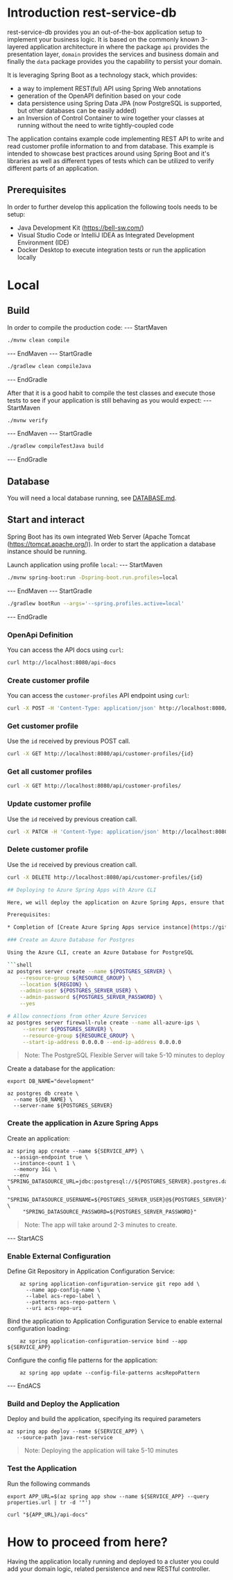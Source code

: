 # Introduction rest-service-db

rest-service-db provides you an out-of-the-box application setup to implement your business logic. It is based on the
commonly known 3-layered application architecture in where the package `api` provides the presentation layer, `domain` provides 
the services and business domain and finally the `data` package provides you the capability to persist your domain.

It is leveraging Spring Boot as a technology stack, which provides:
- a way to implement REST(ful) API using Spring Web annotations
- generation of the OpenAPI definition based on your code
- data persistence using Spring Data JPA (now PostgreSQL is supported, but other databases can be easily added)
- an Inversion of Control Container to wire together your classes at running without the need to write tightly-coupled code

The application contains example code implementing REST API to write and read customer profile information to and from 
database. This example is intended to showcase best practices around using Spring Boot and it's libraries as well as
different types of tests which can be utilized to verify different parts of an application.

## Prerequisites

In order to further develop this application the following tools needs to be setup:
- Java Development Kit (https://bell-sw.com/)
- Visual Studio Code or IntelliJ IDEA as Integrated Development Environment (IDE)
- Docker Desktop to execute integration tests or run the application locally

# Local

## Build

In order to compile the production code:
--- StartMaven
```bash
./mvnw clean compile
```
--- EndMaven
--- StartGradle
```bash
./gradlew clean compileJava
```
--- EndGradle

After that it is a good habit to compile the test classes and execute those tests to see if your application is still behaving as you would expect:
--- StartMaven
```bash
./mvnw verify
```
--- EndMaven
--- StartGradle
```bash
./gradlew compileTestJava build
```
--- EndGradle

## Database

You will need a local database running, see [DATABASE.md](DATABASE.md#local).

## Start and interact

Spring Boot has its own integrated Web Server (Apache Tomcat (https://tomcat.apache.org/)). In order 
to start the application a database instance should be running.

Launch application using profile `local`:
--- StartMaven
```bash
./mvnw spring-boot:run -Dspring-boot.run.profiles=local
```
--- EndMaven
--- StartGradle
```bash
./gradlew bootRun --args='--spring.profiles.active=local'
```
--- EndGradle

### OpenApi Definition

You can access the API docs using `curl`:

```bash
curl http://localhost:8080/api-docs  
```

### Create customer profile

You can access the `customer-profiles` API endpoint using `curl`:

```bash
curl -X POST -H 'Content-Type: application/json' http://localhost:8080/api/customer-profiles/ -d '{"firstName": "Joe", "lastName": "Doe", "email": "joe.doe@test.org"}'
```

### Get customer profile

Use the `id` received by previous POST call.
```bash
curl -X GET http://localhost:8080/api/customer-profiles/{id}
```

### Get all customer profiles

```bash
curl -X GET http://localhost:8080/api/customer-profiles/
```

### Update customer profile

Use the `id` received by previous creation call.
```bash
curl -X PATCH -H 'Content-Type: application/json' http://localhost:8080/api/customer-profiles/{id} -d '{"firstName": "Jane", "lastName": "Little"}'
```

### Delete customer profile

Use the `id` received by previous creation call.
```bash
curl -X DELETE http://localhost:8080/api/customer-profiles/{id}

## Deploying to Azure Spring Apps with Azure CLI

Here, we will deploy the application on Azure Spring Apps, ensure that all prerequisites are met

Prerequisites:

* Completion of [Create Azure Spring Apps service instance](https://github.com/Azure-Samples/acme-fitness-store/blob/Azure/README.md#create-azure-spring-apps-service-instance)

### Create an Azure Database for Postgres

Using the Azure CLI, create an Azure Database for PostgreSQL

```shell
az postgres server create --name ${POSTGRES_SERVER} \
    --resource-group ${RESOURCE_GROUP} \
    --location ${REGION} \
    --admin-user ${POSTGRES_SERVER_USER} \
    --admin-password ${POSTGRES_SERVER_PASSWORD} \
    --yes

# Allow connections from other Azure Services
az postgres server firewall-rule create --name all-azure-ips \
     --server ${POSTGRES_SERVER} \
     --resource-group ${RESOURCE_GROUP} \
     --start-ip-address 0.0.0.0 --end-ip-address 0.0.0.0
```
> Note: The PostgreSQL Flexible Server will take 5-10 minutes to deploy

Create a database for the application:

```shell
export DB_NAME="development"

az postgres db create \
  --name ${DB_NAME} \
  --server-name ${POSTGRES_SERVER}
```

### Create the application in Azure Spring Apps

Create an application:

```shell
az spring app create --name ${SERVICE_APP} \
  --assign-endpoint true \
  --instance-count 1 \
  --memory 1Gi \
  --env "SPRING_DATASOURCE_URL=jdbc:postgresql://${POSTGRES_SERVER}.postgres.database.azure.com:5432/${DB_NAME}" \
     "SPRING_DATASOURCE_USERNAME=${POSTGRES_SERVER_USER}@${POSTGRES_SERVER}" \
     "SPRING_DATASOURCE_PASSWORD=${POSTGRES_SERVER_PASSWORD}"
```
> Note: The app will take around 2-3 minutes to create.

--- StartACS
### Enable External Configuration

Define Git Repository in Application Configuration Service:

```shell
    az spring application-configuration-service git repo add \
      --name app-config-name \
      --label acs-repo-label \
      --patterns acs-repo-pattern \
      --uri acs-repo-uri 
```

Bind the application to Application Configuration Service to enable external configuration loading:

```shell
    az spring application-configuration-service bind --app ${SERVICE_APP}
```

Configure the config file patterns for the application:

```shell
    az spring app update --config-file-patterns acsRepoPattern
```
--- EndACS
### Build and Deploy the Application

Deploy and build the application, specifying its required parameters

```shell
az spring app deploy --name ${SERVICE_APP} \
   --source-path java-rest-service 
```
> Note: Deploying the application will take 5-10 minutes

### Test the Application

Run the following commands

```shell
export APP_URL=$(az spring app show --name ${SERVICE_APP} --query properties.url | tr -d '"')

curl "${APP_URL}/api-docs"
```

# How to proceed from here?
Having the application locally running and deployed to a cluster you could add your domain logic, related persistence and new RESTful controller.


